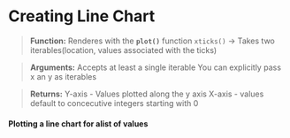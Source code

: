 Creating Line Chart
============

>**Function:** 
    Renderes with the **```plot()```** function ```xticks()``` -> Takes two iterables(location, values associated with the ticks)
    
>**Arguments:** 
    Accepts at least a single iterable
    You can explicitly pass x an y as iterables

>**Returns:** 
    Y-axis - Values plotted along the y axis
    X-axis - values default to concecutive integers starting with 0


#### Plotting a line chart for alist of values




